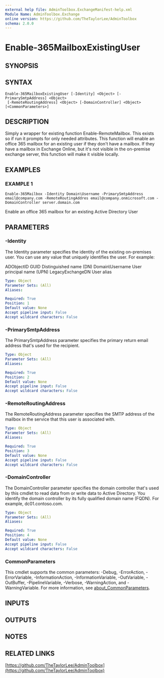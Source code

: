 ```yaml
---
external help file: AdminToolbox.ExchangeManifest-help.xml
Module Name: AdminToolbox.Exchange
online version: https://github.com/TheTaylorLee/AdminToolbox
schema: 2.0.0
---
```


# Enable-365MailboxExistingUser

## SYNOPSIS

## SYNTAX

```
Enable-365MailboxExistingUser [-Identity] <Object> [-PrimarySmtpAddress] <Object>
 [-RemoteRoutingAddress] <Object> [-DomainController] <Object> [<CommonParameters>]
```

## DESCRIPTION
Simply a wrapper for existing function Enable-RemoteMailbox.
This exists so if run it prompts for only needed attributes.
This function will enable an office 365 mailbox for an existing user if they don't have a mailbox.
If they have a mailbox in Exchange Online, but it's not visible in the on-premise exchange server, this function will make it visible locally.

## EXAMPLES

### EXAMPLE 1
```
Enable-365Mailbox -Identity Domain\Username -PrimarySmtpAddress email@company.com -RemoteRoutingAddres email@company.onmicrosoft.com -DomainController server.domain.com
```

Enable an office 365 mailbox for an existing Active Directory User

## PARAMETERS

### -Identity
The Identity parameter specifies the identity of the existing on-premises user.
You can use any value that uniquely identifies the user.
For example:

ADObjectID
GUID
Distinguished name (DN)
Domain\Username
User principal name (UPN)
LegacyExchangeDN
User alias

```yaml
Type: Object
Parameter Sets: (All)
Aliases:

Required: True
Position: 1
Default value: None
Accept pipeline input: False
Accept wildcard characters: False
```

### -PrimarySmtpAddress
The PrimarySmtpAddress parameter specifies the primary return email address that's used for the recipient.

```yaml
Type: Object
Parameter Sets: (All)
Aliases:

Required: True
Position: 2
Default value: None
Accept pipeline input: False
Accept wildcard characters: False
```

### -RemoteRoutingAddress
The RemoteRoutingAddress parameter specifies the SMTP address of the mailbox in the service that this user is associated with.

```yaml
Type: Object
Parameter Sets: (All)
Aliases:

Required: True
Position: 3
Default value: None
Accept pipeline input: False
Accept wildcard characters: False
```

### -DomainController
The DomainController parameter specifies the domain controller that's used by this cmdlet to read data from or write data to Active Directory.
You identify the domain controller by its fully qualified domain name (FQDN).
For example, dc01.contoso.com.

```yaml
Type: Object
Parameter Sets: (All)
Aliases:

Required: True
Position: 4
Default value: None
Accept pipeline input: False
Accept wildcard characters: False
```

### CommonParameters
This cmdlet supports the common parameters: -Debug, -ErrorAction, -ErrorVariable, -InformationAction, -InformationVariable, -OutVariable, -OutBuffer, -PipelineVariable, -Verbose, -WarningAction, and -WarningVariable. For more information, see [about_CommonParameters](http://go.microsoft.com/fwlink/?LinkID=113216).

## INPUTS

## OUTPUTS

## NOTES

## RELATED LINKS

[https://github.com/TheTaylorLee/AdminToolbox](https://github.com/TheTaylorLee/AdminToolbox)

